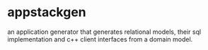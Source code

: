 # appstackgen
an application generator that generates relational models, their sql
implementation and c++ client interfaces from a domain model.
